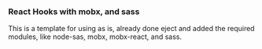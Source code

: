 ### React Hooks with mobx, and sass

This is a template for using as is, already done eject and added the required modules, like node-sas, mobx, mobx-react, and sass.

